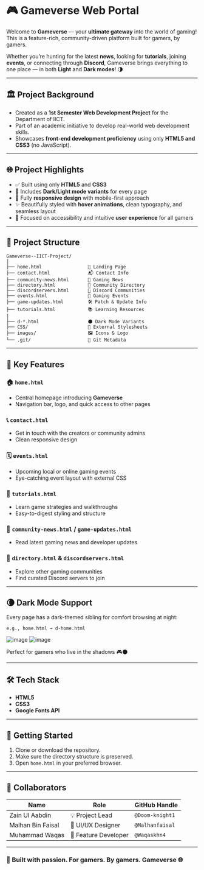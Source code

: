 # 🎮 Gameverse Web Portal

Welcome to **Gameverse** — your **ultimate gateway** into the world of gaming! This is a feature-rich, community-driven platform built for gamers, by gamers.

Whether you’re hunting for the latest **news**, looking for **tutorials**, joining **events**, or connecting through **Discord**, Gameverse brings everything to one place — in both **Light** and **Dark modes**! 🌗

---

## 🏛️ Project Background

- Created as a **1st Semester Web Development Project** for the Department of IICT.
- Part of an academic initiative to develop real-world web development skills.
- Showcases **front-end development proficiency** using only **HTML5 and CSS3** (no JavaScript).

---

## 🌐 Project Highlights

- ✅ Built using only **HTML5** and **CSS3**
- 🎨 Includes **Dark/Light mode variants** for every page
- 📱 Fully **responsive design** with mobile-first approach
- ✨ Beautifully styled with **hover animations**, clean typography, and seamless layout
- 🧭 Focused on accessibility and intuitive **user experience** for all gamers

---

## 📁 Project Structure

```
Gameverse--IICT-Project/
│
├── home.html                 🎯 Landing Page
├── contact.html              📬 Contact Info
├── community-news.html       📰 Gaming News
├── directory.html            📒 Community Directory
├── discordservers.html       💬 Discord Communities
├── events.html               🎉 Gaming Events
├── game-updates.html         🛠️ Patch & Update Info
├── tutorials.html            📚 Learning Resources
│
├── d-*.html                  🌑 Dark Mode Variants
├── CSS/                      🎨 External Stylesheets
├── images/                   🖼️ Icons & Logo
└── .git/                     🧠 Git Metadata
```

---

## 🌟 Key Features

### 🏠 `home.html`
- Central homepage introducing **Gameverse**
- Navigation bar, logo, and quick access to other pages

### 📞 `contact.html`
- Get in touch with the creators or community admins
- Clean responsive design

### 🗓️ `events.html`
- Upcoming local or online gaming events
- Eye-catching event layout with external CSS

### 📖 `tutorials.html`
- Learn game strategies and walkthroughs
- Easy-to-digest styling and structure

### 📰 `community-news.html` / `game-updates.html`
- Read latest gaming news and developer updates

### 📒 `directory.html` & `discordservers.html`
- Explore other gaming communities
- Find curated Discord servers to join

---

## 🌘 Dark Mode Support

Every page has a dark-themed sibling for comfort browsing at night:

```
e.g., home.html → d-home.html
```
![image](https://github.com/user-attachments/assets/1cde4332-3e0f-49b6-b47e-2478f25168da)
![image](https://github.com/user-attachments/assets/da8035f5-d6cd-4fcd-93a6-06a99632940c)


Perfect for gamers who live in the shadows 🎮🌑

---

## 🛠️ Tech Stack

- **HTML5**
- **CSS3**
- **Google Fonts API**

---

## 🚀 Getting Started

1. Clone or download the repository.
2. Make sure the directory structure is preserved.
3. Open `home.html` in your preferred browser.

---

## 🤝 Collaborators

| Name            | Role                 | GitHub Handle |
|-----------------|----------------------|----------------|
| Zain Ul Aabdin  | 💡 Project Lead | `@Doom-knight1` |
| Malhan Bin Faisal| 🌟 UI/UX Designer          | `@Malhanfaisal` |
| Muhammad Waqas   | 🌟 Feature Developer | `@Waqaskhn4` |

---

### 🎯 Built with passion. For gamers. By gamers. Gameverse 🌐
